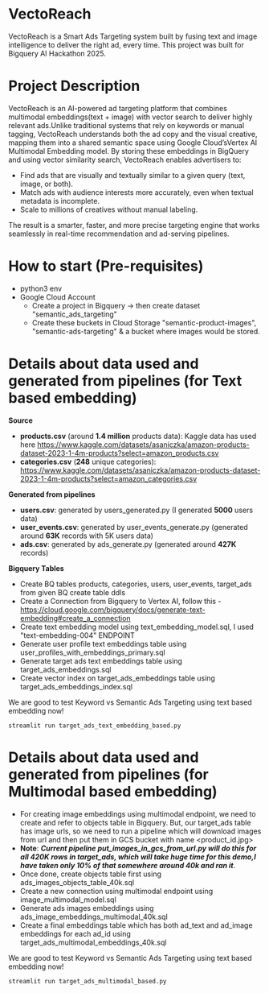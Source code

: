 # VectoReach
VectoReach is a Smart Ads Targeting system built by fusing text and image intelligence to deliver the right ad, every time. This project was built for Bigquery AI Hackathon 2025.

# Project Description
VectoReach is an AI-powered ad targeting platform that combines multimodal embeddings(text + image) with vector search to deliver highly relevant ads.Unlike traditional systems that rely on keywords or manual tagging, VectoReach understands both the ad copy and the visual creative, mapping them into a shared semantic space using Google Cloud’sVertex AI Multimodal Embedding model. 
By storing these embeddings in BigQuery and using vector similarity search, VectoReach enables advertisers to:
* Find ads that are visually and textually similar to a given query (text, image, or both).
* Match ads with audience interests more accurately, even when textual metadata is incomplete.
* Scale to millions of creatives without manual labeling.

The result is a smarter, faster, and more precise targeting engine that works
seamlessly in real-time recommendation and ad-serving pipelines.

# How to start (Pre-requisites)
* python3 env
* Google Cloud Account
    - Create a project in Bigquery -> then create dataset "semantic_ads_targeting"
    - Create these buckets in Cloud Storage "semantic-product-images", "semantic-ads-targeting" & a bucket where images would be stored.

# Details about data used and generated from pipelines (for Text based embedding)
**Source**
* **products.csv** (around **1.4 million** products data): Kaggle data has used here https://www.kaggle.com/datasets/asaniczka/amazon-products-dataset-2023-1-4m-products?select=amazon_products.csv
* **categories.csv** (**248** unique categories): https://www.kaggle.com/datasets/asaniczka/amazon-products-dataset-2023-1-4m-products?select=amazon_categories.csv

**Generated from pipelines**
* **users.csv**: generated by users_generated.py (I generated **5000** users data)
* **user_events.csv**: generated by user_events_generate.py (generated around **63K** records with 5K users data)
* **ads.csv**: generated by ads_generate.py (generated around **427K** records)

**Bigquery Tables**
* Create BQ tables products, categories, users, user_events, target_ads from given BQ create table ddls
* Create a Connection from Bigquery to Vertex AI, follow this - https://cloud.google.com/bigquery/docs/generate-text-embedding#create_a_connection
* Create text embedding model using text_embedding_model.sql, I used "text-embedding-004" ENDPOINT
* Generate user profile text embeddings table using user_profiles_with_embeddings_primary.sql
* Generate target ads text embeddings table using target_ads_embeddings.sql
* Create vector index on target_ads_embeddings table using target_ads_embeddings_index.sql

We are good to test Keyword vs Semantic Ads Targeting using text based embedding now!

`streamlit run target_ads_text_embedding_based.py`


# Details about data used and generated from pipelines (for Multimodal based embedding)
* For creating image embeddings using multimodal endpoint, we need to create and refer to objects table in Bigquery.
  But, our target_ads table has image urls, so we need to run a pipeline which will download images from url and then
  put them in GCS bucket with name <product_id.jpg>
* **Note**: **_Current pipeline put_images_in_gcs_from_url.py will do this for all 420K rows in target_ads, which will take huge time
  for this demo,I have taken only 10% of that somewhere around 40k and ran it_**.
* Once done, create objects table first using ads_images_objects_table_40k.sql
* Create a new connection using multimodal endpoint using image_multimodal_model.sql
* Generate ads images embeddings using ads_image_embeddings_multimodal_40k.sql
* Create a final embeddings table which has both ad_text and ad_image embeddings for each ad_id using target_ads_multimodal_embeddings_40k.sql

We are good to test Keyword vs Semantic Ads Targeting using text based embedding now!

`streamlit run target_ads_multimodal_based.py`
